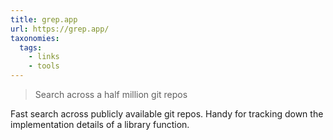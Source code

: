 ```yaml
---
title: grep.app
url: https://grep.app/
taxonomies:
  tags:
    - links
    - tools
---
```


> Search across a half million git repos

Fast search across publicly available git repos. Handy for tracking down the implementation details of a library function.
